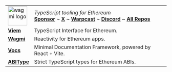 <div align="center">
  <table>
    <tr align="left">
      <td>
        <picture>
          <source media="(prefers-color-scheme: dark)" srcset="https://raw.githubusercontent.com/wagmi-dev/.github/main/content/logo-dark.svg">
          <img alt="wagmi logo" src="https://raw.githubusercontent.com/wagmi-dev/.github/main/content/logo-light.svg" width="auto" height="60">
        </picture>
      </td>
      <td>
        <i>TypeScript tooling for Ethereum</i>
        <div>
          <a href="https://github.com/sponsors/wevm"><b>Sponsor</b></a> ~
          <a href="https://twitter.com/wevm_dev"><b>X</b></a> ~
          <a href="https://warpcast.com/wevm"><b>Warpcast</b></a> ~
          <a href="https://discord.gg/NYNac7tUkC"><b>Discord</b></a> ~
          <a href="https://github.com/orgs/wevm/repositories"><b>All Repos</b></a>
        </div>
      </td>
    </tr>
    <tr align="left">
      <td><a href="https://viem.sh"><b>Viem</b></a></td>
      <td>TypeScript Interface for Ethereum.</td>
    </tr>
    <tr align="left">
      <td><a href="https://wagmi.sh"><b>Wagmi</b></a></td>
      <td>Reactivity for Ethereum apps.</td>
    </tr>
    <tr align="left">
      <td><a href="https://vocs.dev"><b>Vocs</b></a></td>
      <td>Minimal Documentation Framework, powered by React + Vite.</td>
    </tr>
    <tr align="left">
      <td><a href="https://abitype.dev"><b>ABIType</b></a></td>
      <td>Strict TypeScript types for Ethereum ABIs.</td>
    </tr>
  </table>
</div>
